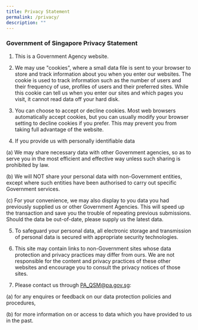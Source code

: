```yaml
---
title: Privacy Statement
permalink: /privacy/
description: ""
---
```

### Government of Singapore Privacy Statement

1.	This is a Government Agency website.  

2.	We may use "cookies", where a small data file is sent to your browser to store and track information about you when you enter our websites. The cookie is used to track information such as the number of users and their frequency of use, profiles of users and their preferred sites. While this cookie can tell us when you enter our sites and which pages you visit, it cannot read data off your hard disk.

3.	You can choose to accept or decline cookies. Most web browsers automatically accept cookies, but you can usually modify your browser setting to decline cookies if you prefer. This may prevent you from taking full advantage of the website.

4.	If you provide us with personally identifiable data

(a) We may share necessary data with other Government agencies, so as to serve you in the most efficient and effective way unless such sharing is prohibited by law.

(b) We will NOT share your personal data with non-Government entities, except where such entities have been authorised to carry out specific Government services.

(c) For your convenience, we may also display to you data you had previously supplied us or other Government Agencies. This will speed up the transaction and save you the trouble of repeating previous submissions. Should the data be out-of-date, please supply us the latest data.  
   
5.	To safeguard your personal data, all electronic storage and transmission of personal data is secured with appropriate security technologies.

6.	This site may contain links to non-Government sites whose data protection and privacy practices may differ from ours. We are not responsible for the content and privacy practices of these other websites and encourage you to consult the privacy notices of those sites.

7.	Please contact us through PA_QSM@pa.gov.sg:

(a) for any enquires or feedback on our data protection policies and procedures,

(b) for more information on or access to data which you have provided to us in the past.